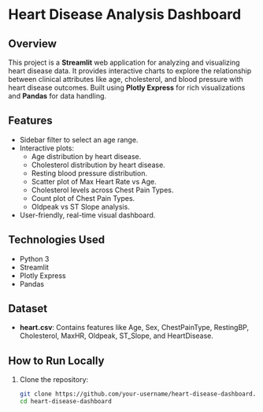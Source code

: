 # Heart Disease Analysis Dashboard

## Overview
This project is a **Streamlit** web application for analyzing and visualizing heart disease data. It provides interactive charts to explore the relationship between clinical attributes like age, cholesterol, and blood pressure with heart disease outcomes. Built using **Plotly Express** for rich visualizations and **Pandas** for data handling.

## Features
- Sidebar filter to select an age range.
- Interactive plots:
  - Age distribution by heart disease.
  - Cholesterol distribution by heart disease.
  - Resting blood pressure distribution.
  - Scatter plot of Max Heart Rate vs Age.
  - Cholesterol levels across Chest Pain Types.
  - Count plot of Chest Pain Types.
  - Oldpeak vs ST Slope analysis.
- User-friendly, real-time visual dashboard.

## Technologies Used
- Python 3
- Streamlit
- Plotly Express
- Pandas

## Dataset
- **heart.csv**: Contains features like Age, Sex, ChestPainType, RestingBP, Cholesterol, MaxHR, Oldpeak, ST_Slope, and HeartDisease.

## How to Run Locally
1. Clone the repository:
   ```bash
   git clone https://github.com/your-username/heart-disease-dashboard.git
   cd heart-disease-dashboard
